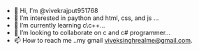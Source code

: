 - 👋 Hi, I’m @vivekrajput951768
- 👀 I’m interested in paython and html, css, and js
...
- 🌱 I’m currently learning c\c++...
- 💞️ I’m looking to collaborate on c and c# programmer...
- 📫 How to reach me ..my gmail viveksinghrealme@gmail.com.

<!---
vivekrajput951768/vivekrajput951768 is a ✨ special ✨ repository because its `README.md` (this file) appears on your GitHub profile.
You can click the Preview link to take a look at your changes.
--->
